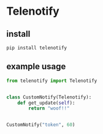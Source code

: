 # Telenotify

## install

`pip install telenotify`

## example usage

```python
from telenotify import Telenotify


class CustomNotify(Telenotify):
    def get_update(self):
        return "woof!!"


CustomNotify("token", 60)
```
